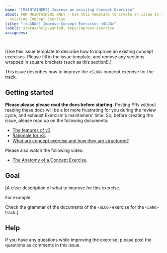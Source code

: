 ```yaml
---
name: "[MAINTAINERS] Improve an existing Concept Exercise"
about: FOR MAINTAINERS ONLY - Use this template to create an issue to improve an
  existing Concept Exercise
title: "[<LANG>] Improve Concept Exercise: <SLUG>"
labels: status/help-wanted, type/improve-exercise
assignees: ''

---
```


[Use this issue template to describe how to improve an existing concept exercises. Please fill in the issue template, and remove any sections wrapped in square brackets (such as this section!).]

This issue describes how to improve the `<SLUG>` concept exercise for the <LANG> track.

## Getting started

**Please please please read the docs before starting.** Posting PRs without reading these docs will be a lot more frustrating for you during the review cycle, and exhaust Exercism's maintainers' time. So, before creating the issue, please read up on the following documents:

- [The features of v3](https://github.com/exercism/v3/blob/master/docs/concept-exercises.md).
- [Rationale for v3](https://github.com/exercism/v3/blob/master/docs/rationale-for-v3.md).
- [What are concept exercise and how they are structured?](https://github.com/exercism/v3/blob/master/docs/features-of-v3.md)

Please also watch the following video:

- [The Anatomy of a Concept Exercise](https://www.youtube.com/watch?v=gkbBqd7hPrA).

## Goal

[A clear description of what to improve for this exercise.

For example:

Check the grammar of the documents of the `<SLUG>` exercise for the `<LANG>` track.]

## Help

If you have any questions while improving the exercise, please post the questions as comments in this issue.
